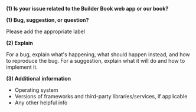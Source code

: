 **(1) Is your issue related to the Builder Book web app or our book?**

**(1) Bug, suggestion, or question?**

Please add the appropriate label

**(2) Explain**

For a bug, explain what's happening, what should happen instead, and how to reproduce the bug.
For a suggestion, explain what it will do and how to implement it.

**(3) Additional information**

- Operating system
- Versions of frameworks and third-party libraries/services, if applicable
- Any other helpful info
